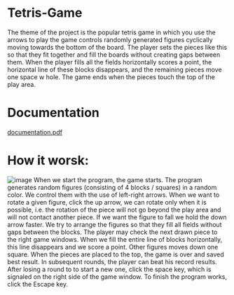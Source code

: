 # Tetris-Game
The theme of the project is the popular tetris game in which you use the arrows to play the game
controls randomly generated figures cyclically moving towards the bottom of the board. The player sets the pieces like this
so that they fit together and fill the boards without creating gaps between them. When the player fills all the fields
horizontally scores a point, the horizontal line of these blocks disappears, and the remaining pieces move one space w
hole. The game ends when the pieces touch the top of the play area.

# Documentation
[documentation.pdf](https://github.com/mariuszwieclawek/Tetris-Game/files/8410216/documentation.pdf)

# How it worsk:
![image](https://user-images.githubusercontent.com/57256517/161565647-9fd5cbc8-9a09-42fb-9a79-3abf8b148ee0.png)
When we start the program, the game starts. The program generates random figures (consisting of 4
blocks / squares) in a random color. We control them with the use of left-right arrows. When we want
to rotate a given figure, click the up arrow, we can rotate only when it is possible, i.e.
the rotation of the piece will not go beyond the play area and will not contact another piece. If we want the figure to fall
we hold the down arrow faster. We try to arrange the figures so that they fill all fields without
gaps between the blocks. The player may check the next drawn piece to the right
game windows. When we fill the entire line of blocks horizontally, this line disappears and we score a point. Other figures
moves down one square. When the pieces are placed to the top, the game is over and saved
best result. In subsequent rounds, the player can beat his record results. After losing a round to
to start a new one, click the space key, which is signaled on the right side of the game window. To finish
the program works, click the Escape key.
